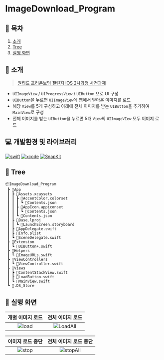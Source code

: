 # ImageDownload_Program
## 📖 목차
1. [소개](#🌱-소개)
2. [Tree](#🌲-tree)
4. [실행 화면](#📱-실행-화면)

## 🌱 소개
>[원티드 프리온보딩 챌린지 iOS 2차과정 사전과제](https://yagomacademy.notion.site/iOS-2-3f670cc9788f4384b000bfe940447d59)

- `UIImageView` / `UIProgressView` / `UIButton` 으로 UI 구성
- `UIButton`을 누르면 `UIImageView`에 웹에서 받아온 이미지를 로드
- 해당 `View`를 5개 구성하고 아래에 전체 이미지를 받는 `UIButton`을 추가하여 `MainView`로 구성
- 전체 이미지를 받는 `UIButton`을 누르면 5개 `View`의 `UIImageVIew` 모두 이미지 로드

## 💻 개발환경 및 라이브러리
[![swift](https://img.shields.io/badge/swift-5.7.2-orange)]()
[![xcode](https://img.shields.io/badge/Xcode-14.2-blue)]()
[![SnapKit](https://img.shields.io/badge/SnapKit-5.0.0-white)]()

## 🌲 Tree
```
📦ImageDownload_Program
 ┣ 📂App
 ┃ ┣ 📂Assets.xcassets
 ┃ ┃ ┣ 📂AccentColor.colorset
 ┃ ┃ ┃ ┗ 📜Contents.json
 ┃ ┃ ┣ 📂AppIcon.appiconset
 ┃ ┃ ┃ ┗ 📜Contents.json
 ┃ ┃ ┗ 📜Contents.json
 ┃ ┣ 📂Base.lproj
 ┃ ┃ ┗ 📜LaunchScreen.storyboard
 ┃ ┣ 📜AppDelegate.swift
 ┃ ┣ 📜Info.plist
 ┃ ┗ 📜SceneDelegate.swift
 ┣ 📂Extension
 ┃ ┗ 📜UIButton+.swift
 ┣ 📂Helpers
 ┃ ┗ 📜ImageURLs.swift
 ┣ 📂ViewControllers
 ┃ ┗ 📜ViewController.swift
 ┣ 📂Views
 ┃ ┣ 📜ContentStackView.swift
 ┃ ┣ 📜LoadButton.swift
 ┃ ┗ 📜MainView.swift
 ┗ 📜.DS_Store
```

## 📱 실행 화면

|개별 이미지 로드|전체 이미지 로드|
|:--:|:--:|
|![load](https://user-images.githubusercontent.com/37105602/226990528-23bd2bbf-86ed-430f-b014-194d6382a2db.gif)|![LoadAll](https://user-images.githubusercontent.com/37105602/226990610-9c3d33a8-6e43-4b8d-8d75-b5d545a0948f.gif)|

|이미지 로드 중단|전체 이미지 로드 중단|
|:--:|:--:|
|![stop](https://user-images.githubusercontent.com/37105602/226990967-e9c4453b-3c66-4780-9d45-0722e21565a7.gif)|![stopAll](https://user-images.githubusercontent.com/37105602/226991087-3978d7f9-d222-459f-ab45-be8799a66d01.gif)|
